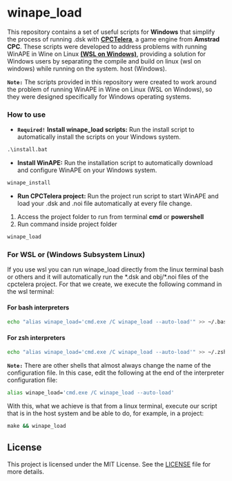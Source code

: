# winape_load

This repository contains a set of useful scripts for **Windows** that simplify the process of running .dsk with [**CPCTelera**](https://github.com/lronaldo/cpctelera), a game engine from **Amstrad CPC**. These scripts were developed to address problems with running WinAPE in Wine on Linux [**(WSL on Windows)**](https://learn.microsoft.com/en-us/windows/wsl/install), providing a solution for Windows users by separating the compile and build on linux (wsl on windows) while running on the system. host (Windows).

**`Note:`** The scripts provided in this repository were created to work around the problem of running WinAPE in Wine on Linux (WSL on Windows), so they were designed specifically for Windows operating systems.

### **How to use**


- **`Required!`** **Install winape_load scripts:** Run the install script to automatically install the scripts on your Windows system.

```bat
.\install.bat
```

- **Install WinAPE:** Run the installation script to automatically download and configure WinAPE on your Windows system.

```bat
winape_install
```

- **Run CPCTelera project:** Run the project run script to start WinAPE and load your .dsk and .noi file automatically at every file change.

 1. Access the project folder to run from terminal **cmd** or **powershell**
 2. Run command inside project folder
```bat
winape_load
```

### **For WSL or (Windows Subsystem Linux)**

If you use wsl you can run winape_load directly from the linux terminal bash or others and it will automatically run the \*.dsk and obj/\*.noi files of the cpctelera project. For that we create, we execute the following command in the wsl terminal:

#### For bash interpreters

```bash
echo "alias winape_load='cmd.exe /C winape_load --auto-load'" >> ~/.bashrc && source ~/.bashrc
```

#### For zsh interpreters

```bash
echo "alias winape_load='cmd.exe /C winape_load --auto-load'" >> ~/.zshrc && source ~/.zshrc
```

**`Note:`** There are other shells that almost always change the name of the configuration file. In this case, edit the following at the end of the interpreter configuration file:

```bash
alias winape_load='cmd.exe /C winape_load --auto-load'
```

With this, what we achieve is that from a linux terminal, execute our script that is in the host system and be able to do, for example, in a project:

```bat
make && winape_load
```


## License

This project is licensed under the MIT License. See the [LICENSE](LICENSE) file for more details.